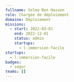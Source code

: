 ```yaml
---
fullname: Selma Ben Hassen
role: Chargée de déploiement
domaine: Déploiement
missions:
  - start: 2022-03-01
    end: 2022-12-01
    status: admin
    startups:
      - l-immersion-facile
startups:
  - l-immersion-facile
badges:
  - segur
teams: []
---
```

